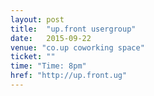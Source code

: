 ```yaml
---
layout: post
title:  "up.front usergroup"
date:   2015-09-22
venue: "co.up coworking space"
ticket: ""
time: "Time: 8pm"
href: "http://up.front.ug"
---
```

<!-- fill in the URL of your event host page if you haven't enough information for a detail page, so the event link won't point on the detail page at all -->
